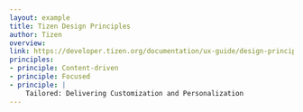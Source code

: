```yaml
---
layout: example
title: Tizen Design Principles
author: Tizen
overview:
link: https://developer.tizen.org/documentation/ux-guide/design-principles
principles:
- principle: Content-driven
- principle: Focused
- principle: |
    Tailored: Delivering Customization and Personalization
---
```

